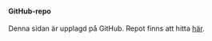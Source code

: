 #### GitHub-repo 

Denna sidan är upplagd på GitHub. Repot finns att hitta [här](https://github.com/maxrsg/design).
